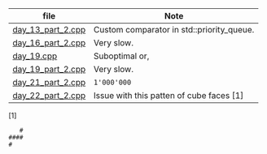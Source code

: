 file|Note
--|--
[day_13_part_2.cpp](day_13_part_2.cpp)|Custom comparator in std::priority_queue.
[day_16_part_2.cpp](day_16_part_2.cpp)|Very slow.
[day_19.cpp](day_19.cpp)|Suboptimal or,
[day_19_part_2.cpp](day_19_part_2.cpp)|Very slow.
[day_21_part_2.cpp](day_21_part_2.cpp)|```1'000'000```
[day_22_part_2.cpp](day_22_part_2.cpp)|Issue with this patten of cube faces [1]

[1]
```
   #
####
#
```
